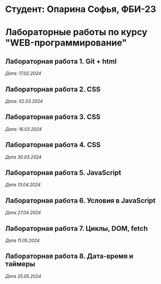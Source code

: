 # Студент: Опарина Софья, ФБИ-23

# Лабораторные работы по курсу "WEB-программирование"

## Лабораторная работа 1. Git + html

*Дата: 17.02.2024*

## Лабораторная работа 2. CSS

*Дата: 02.03.2024*

## Лабораторная работа 3. CSS

*Дата: 16.03.2024*

## Лабораторная работа 4. CSS

*Дата 30.03.2024*

## Лабораторная работа 5. JavaScript

*Дата 13.04.2024*

## Лабораторная работа 6. Условия в JavaScript

*Дата 27.04.2024*

## Лабораторная работа 7. Циклы, DOM, fetch

*Дата 11.05.2024*

## Лабораторная работа 8. Дата-время и таймеры

*Дата 25.05.2024*
